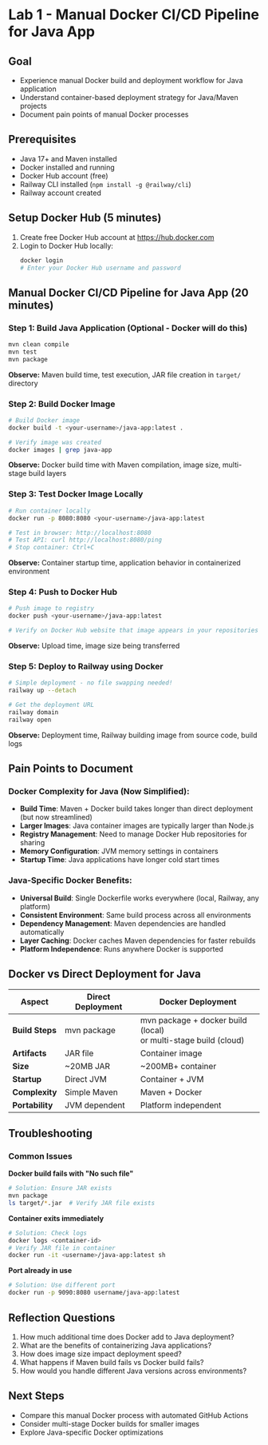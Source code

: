 # Lab 1 - Manual Docker CI/CD Pipeline for Java App

## Goal
- Experience manual Docker build and deployment workflow for Java application
- Understand container-based deployment strategy for Java/Maven projects
- Document pain points of manual Docker processes

## Prerequisites
- Java 17+ and Maven installed
- Docker installed and running
- Docker Hub account (free)
- Railway CLI installed (`npm install -g @railway/cli`)
- Railway account created

## Setup Docker Hub (5 minutes)
1. Create free Docker Hub account at https://hub.docker.com
2. Login to Docker Hub locally:
   ```bash
   docker login
   # Enter your Docker Hub username and password
   ```

## Manual Docker CI/CD Pipeline for Java App (20 minutes)

### Step 1: Build Java Application (Optional - Docker will do this)
```bash
mvn clean compile
mvn test
mvn package
```
**Observe:** Maven build time, test execution, JAR file creation in `target/` directory

### Step 2: Build Docker Image
```bash
# Build Docker image
docker build -t <your-username>/java-app:latest .

# Verify image was created
docker images | grep java-app
```
**Observe:** Docker build time with Maven compilation, image size, multi-stage build layers

### Step 3: Test Docker Image Locally
```bash
# Run container locally
docker run -p 8080:8080 <your-username>/java-app:latest

# Test in browser: http://localhost:8080
# Test API: curl http://localhost:8080/ping
# Stop container: Ctrl+C
```
**Observe:** Container startup time, application behavior in containerized environment

### Step 4: Push to Docker Hub
```bash
# Push image to registry
docker push <your-username>/java-app:latest

# Verify on Docker Hub website that image appears in your repositories
```
**Observe:** Upload time, image size being transferred

### Step 5: Deploy to Railway using Docker
```bash
# Simple deployment - no file swapping needed!
railway up --detach

# Get the deployment URL
railway domain
railway open
```
**Observe:** Deployment time, Railway building image from source code, build logs

## Pain Points to Document

### Docker Complexity for Java (Now Simplified):
- **Build Time**: Maven + Docker build takes longer than direct deployment (but now streamlined)
- **Larger Images**: Java container images are typically larger than Node.js
- **Registry Management**: Need to manage Docker Hub repositories for sharing
- **Memory Configuration**: JVM memory settings in containers
- **Startup Time**: Java applications have longer cold start times

### Java-Specific Docker Benefits:
- **Universal Build**: Single Dockerfile works everywhere (local, Railway, any platform)
- **Consistent Environment**: Same build process across all environments
- **Dependency Management**: Maven dependencies are handled automatically
- **Layer Caching**: Docker caches Maven dependencies for faster rebuilds
- **Platform Independence**: Runs anywhere Docker is supported

## Docker vs Direct Deployment for Java

| Aspect | Direct Deployment | Docker Deployment |
|--------|------------------|-------------------|
| **Build Steps** | mvn package | mvn package + docker build (local)<br/>or multi-stage build (cloud) |
| **Artifacts** | JAR file | Container image |
| **Size** | ~20MB JAR | ~200MB+ container |
| **Startup** | Direct JVM | Container + JVM |
| **Complexity** | Simple Maven | Maven + Docker |
| **Portability** | JVM dependent | Platform independent |

## Troubleshooting

### Common Issues

**Docker build fails with "No such file"**
```bash
# Solution: Ensure JAR exists
mvn package
ls target/*.jar  # Verify JAR file exists
```

**Container exits immediately**
```bash
# Solution: Check logs
docker logs <container-id>
# Verify JAR file in container
docker run -it <username>/java-app:latest sh
```

**Port already in use**
```bash
# Solution: Use different port
docker run -p 9090:8080 username/java-app:latest
```

## Reflection Questions

1. How much additional time does Docker add to Java deployment?
2. What are the benefits of containerizing Java applications?
3. How does image size impact deployment speed?
4. What happens if Maven build fails vs Docker build fails?
5. How would you handle different Java versions across environments?

## Next Steps
- Compare this manual Docker process with automated GitHub Actions
- Consider multi-stage Docker builds for smaller images
- Explore Java-specific Docker optimizations
